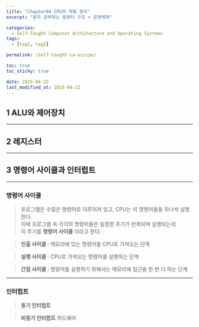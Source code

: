 ```yaml
---
title: "Chapter04 CPU의 작동 원리"
excerpt: "혼자 공부하는 컴퓨터 구조 + 운영체제"

categories:
  - Self-Taught Computer Architecture and Operating Systems
tags:
  - [tag1, tag2]

permalink: /self-taught-ca-os/cpu/

toc: true
toc_sticky: true

date: 2025-04-22
last_modified_at: 2025-04-22
---
```



## 1 ALU와 제어장치

***

## 2 레지스터 

***

## 3 명령어 사이클과 인터럽트

***

### 명령어 사이클

> 프로그램은 수많은 명령어로 이루어져 있고, CPU는 이 명령어들을 하나씩 실행한다.    
> 이때 프로그램 속 각각의 명령어들은 일정한 주기가 반복되며 실행되는데    
> 이 주기를 **명령어 사이클** 이라고 한다.

> **인출 사이클** : 메모리에 있는 명령어를 CPU로 가져오는 단계


> **실행 사이클** : CPU로 가져오는 명령어를 실행하는 단계
 

> **간접 사이클** : 명령어를 실행하기 위해서는 메모리에 접근을 한 번 더 하는 단계

***

### 인터럽트

> **동기 인터럽트**


> **비동기 인터럽트**
> 하드웨어